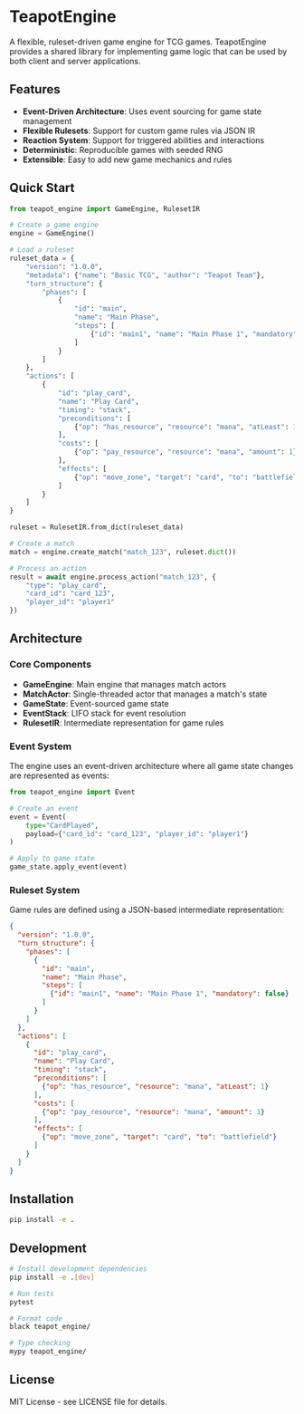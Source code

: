 # TeapotEngine

A flexible, ruleset-driven game engine for TCG games. TeapotEngine provides a shared library for implementing game logic that can be used by both client and server applications.

## Features

- **Event-Driven Architecture**: Uses event sourcing for game state management
- **Flexible Rulesets**: Support for custom game rules via JSON IR
- **Reaction System**: Support for triggered abilities and interactions
- **Deterministic**: Reproducible games with seeded RNG
- **Extensible**: Easy to add new game mechanics and rules

## Quick Start

```python
from teapot_engine import GameEngine, RulesetIR

# Create a game engine
engine = GameEngine()

# Load a ruleset
ruleset_data = {
    "version": "1.0.0",
    "metadata": {"name": "Basic TCG", "author": "Teapot Team"},
    "turn_structure": {
        "phases": [
            {
                "id": "main",
                "name": "Main Phase",
                "steps": [
                    {"id": "main1", "name": "Main Phase 1", "mandatory": False}
                ]
            }
        ]
    },
    "actions": [
        {
            "id": "play_card",
            "name": "Play Card",
            "timing": "stack",
            "preconditions": [
                {"op": "has_resource", "resource": "mana", "atLeast": 1}
            ],
            "costs": [
                {"op": "pay_resource", "resource": "mana", "amount": 1}
            ],
            "effects": [
                {"op": "move_zone", "target": "card", "to": "battlefield"}
            ]
        }
    ]
}

ruleset = RulesetIR.from_dict(ruleset_data)

# Create a match
match = engine.create_match("match_123", ruleset.dict())

# Process an action
result = await engine.process_action("match_123", {
    "type": "play_card",
    "card_id": "card_123",
    "player_id": "player1"
})
```

## Architecture

### Core Components

- **GameEngine**: Main engine that manages match actors
- **MatchActor**: Single-threaded actor that manages a match's state
- **GameState**: Event-sourced game state
- **EventStack**: LIFO stack for event resolution
- **RulesetIR**: Intermediate representation for game rules

### Event System

The engine uses an event-driven architecture where all game state changes are represented as events:

```python
from teapot_engine import Event

# Create an event
event = Event(
    type="CardPlayed",
    payload={"card_id": "card_123", "player_id": "player1"}
)

# Apply to game state
game_state.apply_event(event)
```

### Ruleset System

Game rules are defined using a JSON-based intermediate representation:

```json
{
  "version": "1.0.0",
  "turn_structure": {
    "phases": [
      {
        "id": "main",
        "name": "Main Phase",
        "steps": [
          {"id": "main1", "name": "Main Phase 1", "mandatory": false}
        ]
      }
    ]
  },
  "actions": [
    {
      "id": "play_card",
      "name": "Play Card",
      "timing": "stack",
      "preconditions": [
        {"op": "has_resource", "resource": "mana", "atLeast": 1}
      ],
      "costs": [
        {"op": "pay_resource", "resource": "mana", "amount": 1}
      ],
      "effects": [
        {"op": "move_zone", "target": "card", "to": "battlefield"}
      ]
    }
  ]
}
```

## Installation

```bash
pip install -e .
```

## Development

```bash
# Install development dependencies
pip install -e .[dev]

# Run tests
pytest

# Format code
black teapot_engine/

# Type checking
mypy teapot_engine/
```

## License

MIT License - see LICENSE file for details.
